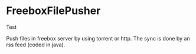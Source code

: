 # FreeboxFilePusher

Test


Push files in freebox server by using torrent or http. The sync is done by an rss feed (coded in java).
